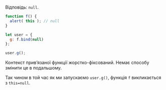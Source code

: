 Відповідь: `null`.


```js run
function f() {
  alert( this ); // null
}

let user = {
  g: f.bind(null)
};

user.g();
```

Контекст прив’язаної функції жорстко-фіксований. Немає способу змінити це в подальшому.

Так чином в той час як ми запускаємо `user.g()`, функція `f` викликається з `this=null`.
